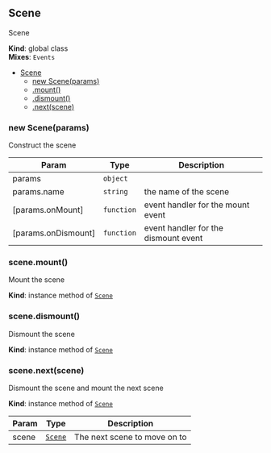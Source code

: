 <a name="Scene"></a>

## Scene
Scene

**Kind**: global class  
**Mixes**: <code>Events</code>  

* [Scene](#Scene)
    * [new Scene(params)](#new_Scene_new)
    * [.mount()](#Scene+mount)
    * [.dismount()](#Scene+dismount)
    * [.next(scene)](#Scene+next)

<a name="new_Scene_new"></a>

### new Scene(params)
Construct the scene


| Param | Type | Description |
| --- | --- | --- |
| params | <code>object</code> |  |
| params.name | <code>string</code> | the name of the scene |
| [params.onMount] | <code>function</code> | event handler for the mount event |
| [params.onDismount] | <code>function</code> | event handler for the dismount event |

<a name="Scene+mount"></a>

### scene.mount()
Mount the scene

**Kind**: instance method of [<code>Scene</code>](#Scene)  
<a name="Scene+dismount"></a>

### scene.dismount()
Dismount the scene

**Kind**: instance method of [<code>Scene</code>](#Scene)  
<a name="Scene+next"></a>

### scene.next(scene)
Dismount the scene and mount the next scene

**Kind**: instance method of [<code>Scene</code>](#Scene)  

| Param | Type | Description |
| --- | --- | --- |
| scene | [<code>Scene</code>](#Scene) | The next scene to move on to |

